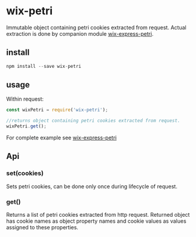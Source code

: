# wix-petri

Immutable object containing petri cookies extracted from request. Actual extraction is done by companion module [wix-express-petri](../wix-express-petri).

## install

```js
npm install --save wix-petri
```

## usage

Within request:

```js
const wixPetri = require('wix-petri');

//returns object containing petri cookies extracted from request.
wixPetri.get();
```

For complete example see [wix-express-petri](../wix-express-petri)

## Api

### set(cookies)

Sets petri cookies, can be done only once during lifecycle of request.

### get()

Returns a list of petri cookies extracted from http request. Returned object has cookie names as object property names and cookie values as values assigned to these properties.
